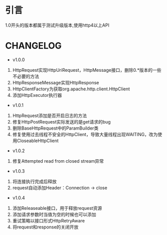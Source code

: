 引言
===
1.0开头的版本都属于测试升级版本,使用http4以上API

CHANGELOG
===

- v1.0.0 

1. HttpRequest实现HttpUriRequest，HttpMessage接口，删除0.*版本的一些不必要的方法  
2. HttpResponseMessage实现HttpResponse 
3. HttpClientFactory为获取org.apache.http.client.HttpClient 
4. 添加HttpExecutor执行器

- v1.0.1

1. HttpRequest添加是否开启日志的方法
2. 修复HttpPostRequest实际发送的是get请求的bug
3. 删除BaseHttpRequest中的ParamBuilder类
4. 修复使用过去线程不安全的HttpClient，导致大量线程出现WAITING，改为使用CloseableHttpClient

- v1.0.2

1. 修复Attempted read from closed stream异常

- v1.0.3

1. 将连接执行完成后释放
2. request自动添加Header：Connection -> close

- v1.0.4

1. 添加Releaseable接口，用于释放request资源 
2. 添加请求参数时当值为空的时候也可以添加
3. 重试策略以接口形式HttpRetryAware
4. 将request和response的关闭开放

